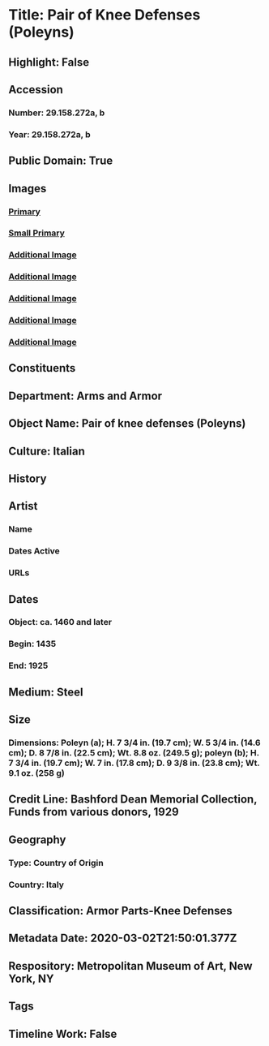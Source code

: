 # Title: Pair of Knee Defenses (Poleyns)
## Highlight: False
## Accession
### Number: 29.158.272a, b
### Year: 29.158.272a, b
## Public Domain: True
## Images
### [Primary](https://images.metmuseum.org/CRDImages/aa/original/29.158.272b_001august2014.jpg)
### [Small Primary](https://images.metmuseum.org/CRDImages/aa/web-large/29.158.272b_001august2014.jpg)
### [Additional Image](https://images.metmuseum.org/CRDImages/aa/original/29.158.272a_004august2014.jpg)
### [Additional Image](https://images.metmuseum.org/CRDImages/aa/original/29.158.272a_003august2014.jpg)
### [Additional Image](https://images.metmuseum.org/CRDImages/aa/original/29.158.272b_002august2014.jpg)
### [Additional Image](https://images.metmuseum.org/CRDImages/aa/original/29.158.272b_003august2014.jpg)
### [Additional Image](https://images.metmuseum.org/CRDImages/aa/original/29.158.272a_001august2014.jpg)
## Constituents
## Department: Arms and Armor
## Object Name: Pair of knee defenses (Poleyns)
## Culture: Italian
## History
## Artist
### Name
### Dates Active
### URLs
## Dates
### Object: ca. 1460 and later
### Begin: 1435
### End: 1925
## Medium: Steel
## Size
### Dimensions: Poleyn (a); H. 7 3/4 in. (19.7 cm); W. 5 3/4 in. (14.6 cm); D. 8 7/8 in. (22.5 cm); Wt. 8.8 oz. (249.5 g); poleyn (b); H. 7 3/4 in. (19.7 cm); W. 7 in. (17.8 cm); D. 9 3/8 in. (23.8 cm); Wt. 9.1 oz. (258 g)
## Credit Line: Bashford Dean Memorial Collection, Funds from various donors, 1929
## Geography
### Type: Country of Origin
### Country: Italy
## Classification: Armor Parts-Knee Defenses
## Metadata Date: 2020-03-02T21:50:01.377Z
## Respository: Metropolitan Museum of Art, New York, NY
## Tags
## Timeline Work: False